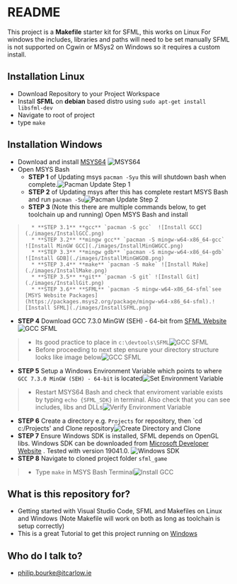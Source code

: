 # README #
This project is a **Makefile** starter kit for SFML, this works on Linux
For windows the includes, libraries and paths will need to be set manually
SFML is not supported on Cgwin or MSys2 on Windows so it requires a custom install.
  
## Installation Linux
* Download Repository to your Project Workspace
* Install **SFML** on **debian** based distro using `sudo apt-get install libsfml-dev`
* Navigate to root of project
* type `make`

## Installation Windows
* Download and install [MSYS64](https://www.msys2.org/)
![MSYS64](./images/MsysWebsite.png)
* Open MSYS Bash
	* **STEP 1** of Updating msys `pacman -Syu` this will shutdown bash when complete.![Pacman Update Step 1](./images/PacmanUpdateStep1.png)
	* **STEP 2** of Updating msys after this has complete restart MSYS Bash and run `pacman -Su`![Pacman Update Step 2](./images/PacmanUpdateStep2.png)
	* **STEP 3** (Note this there are multiple commands below, to get toolchain up and running) Open MSYS Bash and install
>		* **STEP 3.1** **gcc** `pacman -S gcc`  ![Install GCC](./images/InstallGCC.png)
>		* **STEP 3.2** **mingw gcc** `pacman -S mingw-w64-x86_64-gcc` ![Install MinGW GCC](./images/InstallMinGWGCC.png)
>		* **STEP 3.3** **mingw gdb** `pacman -S mingw-w64-x86_64-gdb` ![Install GDB](./images/InstallMinGWGDB.png)
>		* **STEP 3.4** **make** `pacman -S make` ![Install Make](./images/InstallMake.png)
>		* **STEP 3.5** **git** `pacman -S git` ![Install Git](./images/InstallGit.png)
>		* **STEP 3.6** **SFML** `pacman -S mingw-w64-x86_64-sfml`see [MSYS Website Packages](https://packages.msys2.org/package/mingw-w64-x86_64-sfml).![Install SFML](./images/InstallSFML.png) 

* **STEP 4** Download GCC 7.3.0 MinGW (SEH) - 64-bit from [SFML Website](https://www.sfml-dev.org/download/sfml/2.5.1/) ![GCC SFML](./images/DownloadSFMLGCC.png)
 >  * Its good practice to place in `c:\devtools\SFML`![GCC SFML](./images/ExtractToDevtools.png)
 >   * Before proceeding to next step ensure your directory structure looks like image below![GCC SFML](./images/DirectoryStructure.png)
* **STEP 5** Setup a Windows Environment Variable which points to where `GCC 7.3.0 MinGW (SEH) - 64-bit` is located![Set Environment Variable](./images/EnvironmentVariable.png)
>    * Restart MSYS64 Bash and check that enviroment variable exists by typing `echo {SFML_SDK}` in terminal. Also check that you can see includes, libs and DLLs![Verify Environment Variable](./images/Verify_SFML_SDK_Env_Variable.png)
* **STEP 6** Create a directory e.g. `Projects` for repository, then `cd c:/Projects' and Clone repository![Create Directory and Clone](./images/CloneRepo.png)
* **STEP 7** Ensure Windows SDK is installed, SFML depends on OpenGL libs. Windows SDK can be downloaded from [Microsoft Developer Website](https://developer.microsoft.com/en-us/windows/downloads/sdk-archive/) . Tested with version 19041.0. ![Windows SDK](./images/Window10SDK.png)
* **STEP 8** Navigate to cloned project folder `sfml_game`
>    * Type `make` in MSYS Bash Terminal![Install GCC](./images/Make.png)

## What is this repository for? ##
* Getting started with Visual Studio Code, SFML and Makefiles on Linux and Windows (Note Makefile will work on both as long as toolchain is setup correctly)
* This is a great Tutorial to get this project running on [Windows](https://www.youtube.com/watch?v=Ljhpsdz8Ouo)

## Who do I talk to? ##
* philip.bourke@itcarlow.ie